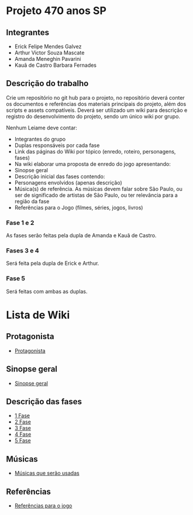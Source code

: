 # Projeto 470 anos SP

## Integrantes
- Erick Felipe Mendes Galvez
- Arthur Victor Souza Mascate
- Amanda Meneghin Pavarini
- Kauã de Castro Barbara Fernades

## Descrição do trabalho
Crie um repositório no git hub para o projeto, no repositório deverá conter os documentos e referências dos materiais principais do projeto, além dos scripts e assets compatíveis. Deverá ser utilizado um wiki para descrição e registro do desenvolvimento do projeto, sendo um único wiki por grupo.

Nenhum Leiame deve contar:

- Integrantes do grupo
- Duplas responsáveis ​​por cada fase
- Link das páginas do Wiki por tópico (enredo, roteiro, personagens, fases)
- Na wiki elaborar uma proposta de enredo do jogo apresentando:
- Sinopse geral
- Descrição inicial das fases contendo:
- Personagens envolvidos (apenas descrição)
- Música(s) de referência. As músicas devem falar sobre São Paulo, ou ser de significado de artistas de São Paulo, ou ter relevância para a região da fase
- Referências para o Jogo (filmes, séries, jogos, livros)

### Fase 1 e 2
As fases serão feitas pela dupla  de Amanda e Kauã de Castro.

### Fases 3 e 4

Será feita pela dupla de Erick e Arthur.

### Fase 5

Será feitas com ambas as duplas.

# Lista de Wiki

## Protagonista
- <a href="https://github.com/Amanda-Meneghin/470-Jogo/wiki/Protagonista">Protagonista</a>

## Sinopse geral
- <a href="https://github.com/Amanda-Meneghin/470-Jogo/wiki/Sinopse-geral">Sinopse geral</a>

## Descrição das fases
- <a href="https://github.com/Amanda-Meneghin/470-Jogo/wiki/1-Fase">1 Fase</a>
- <a href="https://github.com/Amanda-Meneghin/470-Jogo/wiki/2-Fase">2 Fase</a>
- <a href="https://github.com/Amanda-Meneghin/470-Jogo/wiki/3-Fase">3 Fase</a>
- <a href="https://github.com/Amanda-Meneghin/470-Jogo/wiki/4-Fase">4 Fase</a>
- <a href="https://github.com/Amanda-Meneghin/470-Jogo/wiki/5-Fase">5 Fase</a>

## Músicas
- <a href="https://github.com/Amanda-Meneghin/470-Jogo/wiki/M%C3%BAsicas-que-ser%C3%A3o-usadas">Músicas que serão usadas</a>

## Referências
- <a href="https://github.com/Amanda-Meneghin/470-Jogo/wiki/Refer%C3%AAncias-para-o-jogo">Referências para o jogo</a>
